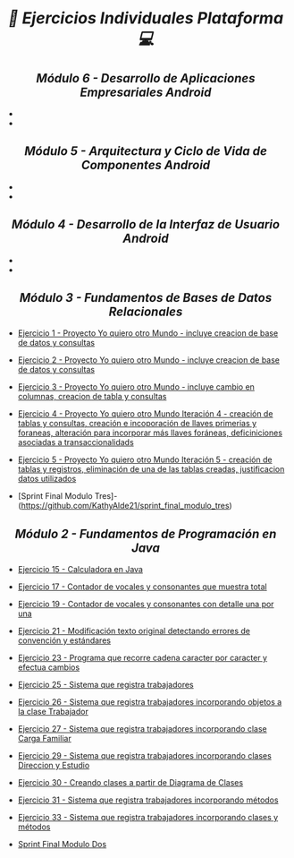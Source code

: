 **_<h1 align="center">:vulcan_salute: Ejercicios Individuales Plataforma :computer:</h1>_**
**_<h2 align="center">Módulo 6 - Desarrollo de Aplicaciones Empresariales Android</h2>_**

- []()
- []()

**_<h2 align="center">Módulo 5 - Arquitectura y Ciclo de Vida de Componentes Android</h2>_**

- []()
- []()

**_<h2 align="center">Módulo 4 - Desarrollo de la Interfaz de Usuario Android</h2>_**

- []()
- []()

**_<h2 align="center">Módulo 3 - Fundamentos de Bases de Datos Relacionales</h2>_**

- [Ejercicio 1 - Proyecto Yo quiero otro Mundo - incluye creacion de base de datos y consultas](https://github.com/KathyAlde21/ejerciciosIndividualesAppMoviles/tree/master/src/Modulo_3/ejercicioIndividual1)
- [Ejercicio 2 - Proyecto Yo quiero otro Mundo - incluye creacion de base de datos y consultas](https://github.com/KathyAlde21/ejerciciosIndividualesAppMoviles/tree/master/src/Modulo_3/ejercicioIndividual2)
- [Ejercicio 3 - Proyecto Yo quiero otro Mundo - incluye cambio en columnas, creacion de tabla y consultas](https://github.com/KathyAlde21/ejerciciosIndividualesAppMoviles/tree/master/src/Modulo_3/ejercicioIndividual3)
- [Ejercicio 4 - Proyecto Yo quiero otro Mundo Iteración 4 - creación de tablas y consultas, creación e incoporación de llaves primerias y foraneas, alteración para incorporar más llaves foráneas, deficiniciones asociadas a transaccionalidads](https://github.com/KathyAlde21/quiero_otro_mundo_iteracion4)
- [Ejercicio 5 - Proyecto Yo quiero otro Mundo Iteración 5 - creación de tablas y registros, eliminación de una de las tablas creadas, justificacion datos utilizados](https://github.com/KathyAlde21/quiero_otro_mundo_iteracion5)

- [Sprint Final Modulo Tres]-(https://github.com/KathyAlde21/sprint_final_modulo_tres)



**_<h2 align="center">Módulo 2 - Fundamentos de Programación en Java</h2>_**

- [Ejercicio 15 - Calculadora en Java](https://github.com/KathyAlde21/ejerciciosIndividualesAppMoviles/tree/master/src/Modulo_2/ejercicioIndividual15)
- [Ejercicio 17 - Contador de vocales y consonantes que muestra total](https://github.com/KathyAlde21/ejerciciosIndividualesAppMoviles/tree/master/src/Modulo_2/ejercicioIndividual17)
- [Ejercicio 19 - Contador de vocales y consonantes con detalle una por una](https://github.com/KathyAlde21/ejerciciosIndividualesAppMoviles/tree/master/src/Modulo_2/ejercicioIndividual19)
- [Ejercicio 21 - Modificación texto original detectando errores de convención y estándares](https://github.com/KathyAlde21/ejerciciosIndividualesAppMoviles/tree/master/src/Modulo_2/ejercicioIndividual21)
- [Ejercicio 23 - Programa que recorre cadena caracter por caracter y efectua cambios](https://github.com/KathyAlde21/ejerciciosIndividualesAppMoviles/tree/master/src/Modulo_2/ejercicioIndividual23)
- [Ejercicio 25 - Sistema que registra trabajadores](https://github.com/KathyAlde21/ejerciciosIndividualesAppMoviles/tree/master/src/Modulo_2/ejercicioIndividual25)
- [Ejercicio 26 - Sistema que registra trabajadores incorporando objetos a la clase Trabajador](https://github.com/KathyAlde21/ejerciciosIndividualesAppMoviles/tree/master/src/Modulo_2/ejercicioIndividual26)
- [Ejercicio 27 - Sistema que registra trabajadores incorporando clase Carga Familiar](https://github.com/KathyAlde21/ejerciciosIndividualesAppMoviles/tree/master/src/Modulo_2/ejercicioIndividual27)
- [Ejercicio 29 - Sistema que registra trabajadores incorporando clases Direccion y Estudio](https://github.com/KathyAlde21/ejerciciosIndividualesAppMoviles/tree/master/src/Modulo_2/ejercicioIndividual29)
- [Ejercicio 30 - Creando clases a partir de Diagrama de Clases](https://github.com/KathyAlde21/ejerciciosIndividualesAppMoviles/tree/master/src/Modulo_2/ejercicioIndividual30)
- [Ejercicio 31 - Sistema que registra trabajadores incorporando métodos](https://github.com/KathyAlde21/ejerciciosIndividualesAppMoviles/tree/master/src/Modulo_2/ejercicioIndividual31)
- [Ejercicio 33 - Sistema que registra trabajadores incorporando clases y métodos](https://github.com/KathyAlde21/ejerciciosIndividualesAppMoviles/tree/master/src/Modulo_2/ejercicioIndividual33)

- [Sprint Final Modulo Dos](https://github.com/KathyAlde21/sprint_final_modulo_dos)
